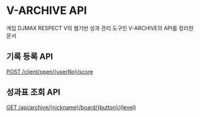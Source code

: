 # V-ARCHIVE API
게임 DJMAX RESPECT V의 웹기반 성과 관리 도구인 V-ARCHIVE의 API를 정리한 문서
## 기록 등록 API
[POST /client/open/{userNo}/score](https://github.com/djmax-in/openapi/wiki/%EA%B8%B0%EB%A1%9D-%EB%93%B1%EB%A1%9D-API)
## 성과표 조회 API
[GET  /api/archive/{nickname}/board/{button}/{level}](https://github.com/djmax-in/openapi/wiki/%EC%9C%A0%EC%A0%80-%EC%84%B1%EA%B3%BC%ED%91%9C-%EC%A1%B0%ED%9A%8C-API)
